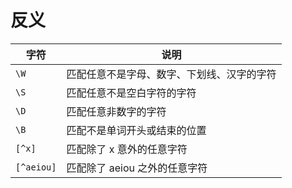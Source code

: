 # 反义

字符|说明
---|---
`\W`|匹配任意不是字母、数字、下划线、汉字的字符
`\S`|匹配任意不是空白字符的字符
`\D`|匹配任意非数字的字符
`\B`|匹配不是单词开头或结束的位置
`[^x]`|匹配除了 x 意外的任意字符
`[^aeiou]`|匹配除了 aeiou 之外的任意字符
